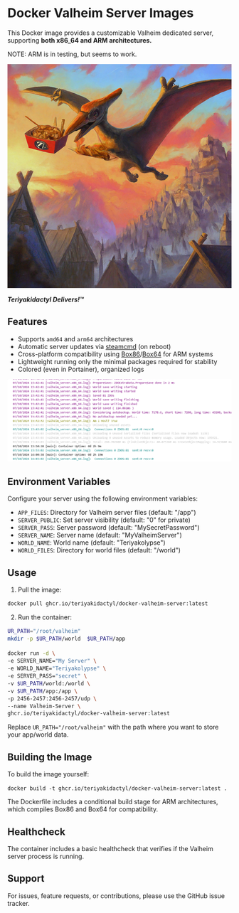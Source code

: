 # Docker Valheim Server Images

This Docker image provides a customizable Valheim dedicated server, supporting **both x86_64 and ARM architectures.** 

NOTE: ARM is in testing, but seems to work.

![Teriyakidactyl Delivers!™](/images/teriyakidactyl_valheim.png)

**_Teriyakidactyl Delivers!™_**

## Features

- Supports `amd64` and `arm64` architectures
- Automatic server updates via [steamcmd](https://developer.valvesoftware.com/wiki/SteamCMD) (on reboot)
- Cross-platform compatibility using [Box86](https://github.com/ptitSeb/box86)/[Box64](https://github.com/ptitSeb/box64) for ARM systems
- Lightweight running only the minimal packages required for stability
- Colored (even in Portainer), organized logs

![Teriyakidactyl Delivers!™](/images/logs.png)

## Environment Variables

Configure your server using the following environment variables:

- `APP_FILES`: Directory for Valheim server files (default: "/app")
- `SERVER_PUBLIC`: Set server visibility (default: "0" for private)
- `SERVER_PASS`: Server password (default: "MySecretPassword")
- `SERVER_NAME`: Server name (default: "MyValheimServer")
- `WORLD_NAME`: World name (default: "Teriyakolypse")
- `WORLD_FILES`: Directory for world files (default: "/world")

## Usage

1. Pull the image:
   
```bash
docker pull ghcr.io/teriyakidactyl/docker-valheim-server:latest
```

2. Run the container:
   
```bash
UR_PATH="/root/valheim"
mkdir -p $UR_PATH/world  $UR_PATH/app

docker run -d \
-e SERVER_NAME="My Server" \
-e WORLD_NAME="Teriyakolypse" \
-e SERVER_PASS="secret" \
-v $UR_PATH/world:/world \
-v $UR_PATH/app:/app \
-p 2456-2457:2456-2457/udp \
--name Valheim-Server \
ghcr.io/teriyakidactyl/docker-valheim-server:latest

```

Replace `UR_PATH="/root/valheim"` with the path where you want to store your app/world data.

## Building the Image

To build the image yourself:

```docker build -t ghcr.io/teriyakidactyl/docker-valheim-server:latest .```

The Dockerfile includes a conditional build stage for ARM architectures, which compiles Box86 and Box64 for compatibility.

## Healthcheck

The container includes a basic healthcheck that verifies if the Valheim server process is running.

## Support

For issues, feature requests, or contributions, please use the GitHub issue tracker.

